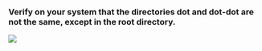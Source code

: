 ### Verify on your system that the directories dot and dot-dot are not the same, except in the root directory.

![](https://i.imgur.com/4GuIPaX.png)